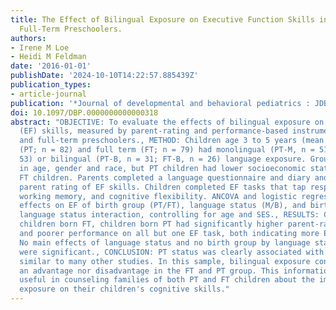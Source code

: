 ```yaml
---
title: The Effect of Bilingual Exposure on Executive Function Skills in Preterm and
  Full-Term Preschoolers.
authors:
- Irene M Loe
- Heidi M Feldman
date: '2016-01-01'
publishDate: '2024-10-10T14:22:57.885439Z'
publication_types:
- article-journal
publication: '*Journal of developmental and behavioral pediatrics : JDBP*'
doi: 10.1097/DBP.0000000000000318
abstract: "OBJECTIVE: To evaluate the effects of bilingual exposure on executive function
  (EF) skills, measured by parent-rating and performance-based instruments, in preterm
  and full-term preschoolers., METHOD: Children age 3 to 5 years (mean 4.4) born preterm
  (PT; n = 82) and full term (FT; n = 79) had monolingual (PT-M, n = 51; FT-M, n =
  53) or bilingual (PT-B, n = 31; FT-B, n = 26) language exposure. Groups were similar
  in age, gender and race, but PT children had lower socioeconomic status (SES) than
  FT children. Parents completed a language questionnaire and diary and a standardized
  parent rating of EF skills. Children completed EF tasks that tap response inhibition,
  working memory, and cognitive flexibility. ANCOVA and logistic regression examined
  effects on EF of birth group (PT/FT), language status (M/B), and birth group by
  language status interaction, controlling for age and SES., RESULTS: Compared to
  children born FT, children born PT had significantly higher parent-rated EF scores
  and poorer performance on all but one EF task, both indicating more EF problems.
  No main effects of language status and no birth group by language status interactions
  were significant., CONCLUSION: PT status was clearly associated with poorer EF skills,
  similar to many other studies. In this sample, bilingual exposure conferred neither
  an advantage nor disadvantage in the FT and PT group. This information may prove
  useful in counseling families of both PT and FT children about the impact of bilingual
  exposure on their children's cognitive skills."
---
```

